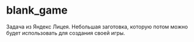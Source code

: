 # blank_game
Задача из Яндекс Лицея. Небольшая заготовка, которую потом можно будет использовать для создания своей игры.
